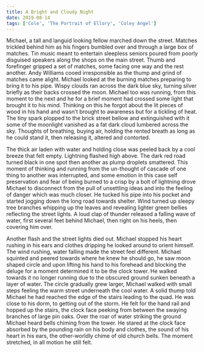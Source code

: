 ```yaml
---
title: A Bright and Cloudy Night
date: 2019-08-14
tags: ['Cole', 'The Portrait of Ellory', 'Coley Angel']
---
```


Michael, a tall and languid looking fellow marched down the street. Matches trickled behind him as his fingers bumbled over and through a large box of matches. Tin music meant to entertain sleepless seniors poured from poorly disguised speakers along the shops on the main street. Thumb and forefinger gripped a set of matches, some facing one way and the rest another. Andy Williams cooed irresponsible as the thump and grind of matches came alight. Michael looked at the burning matches preparing to bring it to his pipe. Wispy clouds ran across the dark blue sky, turning silver briefly as their backs crossed the moon. Michael too was running, from this moment to the next and he for a brief moment had crossed some light that brought it to his mind. Thinking on this he forgot about the lit pieces of wood in his hand and wasn’t brought to awareness but for a tickling of heat. The tiny spark plopped to the brick street bellow and extinguished with it some of the moonlight vanished as a fat dark cloud lumbered across the sky. Thoughts of breathing, buying air, holding the rented breath as long as he could stand it, then releasing it, altered and contorted.

The thick air laden with water and holding close was peeled back by a cool breeze that felt empty. Lightning flashed high above. The dark red road turned black in one spot then another as plump droplets smattered. This moment of thinking and running from the un-thought of cascade of one thing to another was interrupted, and some emotion in this case self preservation and fear of being burned to a crisp by a bolt of lightning drove Michael to disconnect from the pull of unsettling ideas and into the feeling of danger which was much closer. He tucked his pipe into his pocket and started jogging down the long road towards shelter. Wind turned up sleepy tree branches whipping up the leaves and revealing lighter green bellies reflecting the street lights. A loud clap of thunder released a falling wave of water, first several feet behind Michael, then right on his heels, then covering him over.

Another flash and the street lights died out. Michael stopped his heart rushing in his ears and clothes dripping he looked around to orient himself. The wind rushing, water falling made the street feel different. Michael squinted and peered towards where he knew he should go, he saw moon shaped circle and upon lifting his hand to his forehead and blocking the deluge for a moment determined it to be the clock tower. He walked towards it no longer running due to the obscured ground sunken beneath a layer of water. The circle gradually grew larger, Michael walked with small steps feeling the warm street underneath the cool water. A solid thump told Michael he had reached the edge of the stairs leading to the quad. He was close to his dorm, to getting out of the storm. He felt for the hand rail and hopped up the stairs, the clock face peeking from between the swaying branches of large pin oaks. Over the roar of water striking the ground Michael heard bells chiming from the tower. He stared at the clock face absorbed by the pounding rain on his body and clothes, the sound of his heart in his ears, the other-worldly chime of old church bells. The moment stretched, in all motion he still felt.
